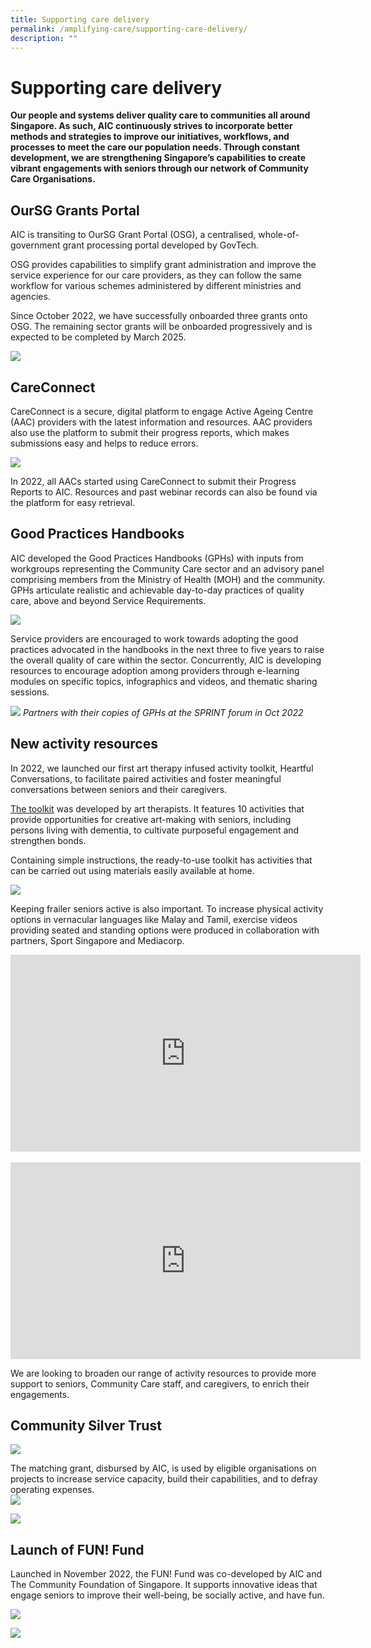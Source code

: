 ```yaml
---
title: Supporting care delivery
permalink: /amplifying-care/supporting-care-delivery/
description: ""
---
```

# Supporting care delivery

**Our people and systems deliver quality care to communities all around Singapore. As such, AIC continuously strives to incorporate better methods and strategies to improve our initiatives, workflows, and processes to meet the care our population needs. Through constant development, we are strengthening Singapore’s capabilities to create vibrant engagements with seniors through our network of Community Care Organisations.**

## OurSG Grants Portal

AIC is transiting to OurSG Grant Portal (OSG), a centralised, whole-of-government grant processing portal developed by GovTech. 
 
OSG provides capabilities to simplify grant administration and improve the service experience for our care providers, as they can follow the same workflow for various schemes administered by different ministries and agencies. 

Since October 2022, we have successfully onboarded three grants onto OSG. The remaining sector grants will be onboarded progressively and is expected to be completed by March 2025. 

![](/images/180-service-providers%20.png)

## CareConnect

CareConnect is a secure, digital platform to engage Active Ageing Centre (AAC) providers with the latest information and resources. AAC providers also use the platform to submit their progress reports, which makes submissions easy and helps to reduce errors.

![](/images/care-connect4.png) 

In 2022, all AACs started using CareConnect to submit their Progress Reports to AIC. Resources and past webinar records can also be found via the platform for easy retrieval.

## Good Practices Handbooks
AIC developed the Good Practices Handbooks (GPHs) with inputs from workgroups representing the Community Care sector and an advisory panel comprising members from the Ministry of Health (MOH) and the community. GPHs articulate realistic and achievable day-to-day practices of quality care, above and beyond Service Requirements.

![](/images/good-practices-handbooks.png)

Service providers are encouraged to work towards adopting the good practices advocated in the handbooks in the next three to five years to raise the overall quality of care within the sector. Concurrently, AIC is developing resources to encourage adoption among providers through e-learning modules on specific topics, infographics and videos, and thematic sharing sessions.


![](/images/sprint1.png)
*Partners with their copies of GPHs at the SPRINT forum in Oct 2022*
## New activity resources
In 2022, we launched our first art therapy infused activity toolkit, Heartful Conversations, to facilitate paired activities and foster meaningful conversations between seniors and their caregivers.

[The toolkit](https://aic.buzz/heartfulconversationsw) was developed by art therapists. It features 10 activities that provide opportunities for creative art-making with seniors, including persons living with dementia, to cultivate purposeful engagement and strengthen bonds.

Containing simple instructions, the ready-to-use toolkit has activities that can be carried out using materials easily available at home.


![](/images/heartfulconversations2.png)

Keeping frailer seniors active is also important. To increase physical activity options in vernacular languages like Malay and Tamil, exercise videos providing seated and standing options were produced in collaboration with partners, Sport Singapore and Mediacorp.

<div class="bp-youtube">
<iframe allowfullscreen="" allow="accelerometer; autoplay; clipboard-write; encrypted-media; gyroscope; picture-in-picture; web-share" frameborder="0" title="YouTube video player" src="https://www.youtube.com/embed/DXajUg4h0Po?si=bf0TCcyF_eViz9t2" height="315" width="560"></iframe>
</div>
​
<iframe allowfullscreen="" allow="accelerometer; autoplay; clipboard-write; encrypted-media; gyroscope; picture-in-picture; web-share" frameborder="0" title="YouTube video player" src="https://www.youtube.com/embed/QASQNbcx71M?si=QSBHyYyoRxjzlMap" height="315" width="560"></iframe>

We are looking to broaden our range of activity resources to provide more support to seniors, Community Care staff, and caregivers, to enrich their engagements.

## Community Silver Trust
![](/images/community-silver-trust.png)

The matching grant, disbursed by AIC, is used by eligible organisations on projects to increase service capacity, build their capabilities, and to defray operating expenses.  
![](/images/1-billion-top-up.png)

![](/images/cst-matched-311-million.png)

## Launch of FUN! Fund
Launched in November 2022, the FUN! Fund was co-developed by AIC and The Community Foundation of Singapore. It supports innovative ideas that engage seniors to improve their well-being, be socially active, and have fun.

![](/images/fund-objectives.png)

![](/images/call-for-donations.png)